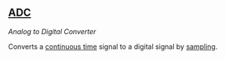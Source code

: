 ## [ADC](#ADC)
*Analog to Digital Converter*

Converts a [continuous time](#continuous-time) signal to a digital signal by [sampling](#sample).
